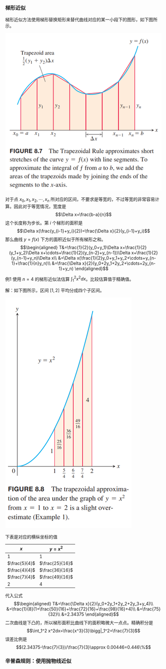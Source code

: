 ### 梯形近似
梯形近似方法使用梯形替换矩形来替代曲线对应的某一小段下的图形，如下图所示。

![](070.010.png)

对于点 $x_0,x_1,x_2,\cdots,x_n$ 所对应的区间，不要求是等宽的，不过等宽的非常容易计算。因此对于等宽情况，宽度是
$$\Delta x=\frac{b-a}{n}$$
这个长度称为步长。第 $i$ 个梯形的面积是
$$\Delta x(\frac{y_{i-1}+y_i}{2})=\frac{\Delta x}{2}(y_{i-1}+y_i)$$
那么曲线 $y=f(x)$ 下方的面积近似于所有梯形之和。
$$\begin{aligned}
T&=\frac{1}{2}(y_0+y_1)\Delta x+\frac{1}{2}(y_1+y_2)\Delta x+\cdots+\frac{1}{2}(y_{n-2}+y_{n-1})\Delta x+\frac{1}{2}(y_{n-1}+y_n)\Delta x\\
&=\Delta x(\frac{1}{2}y_0+y_1+y_2+\cdots+y_{n-1}+\frac{1}{n}y_n)\\
&=\frac{\Delta x}{2}(y_0+2y_1+2y_2+\cdots+2y_{n-1}+y_n)
\end{aligned}$$

例1 使用 $n=4$ 的梯形近似法估算 $\int_1^2 x^2dx$。比较估算值于精确值。

解：如下图所示，区间 $[1,2]$ 平均分成四个子区间。

![](070.020.png)

下表是对应的横纵坐标的值

| $x$ | $y=x^2$ |
|--|--|
| $1$ | $1$ |
| $\frac{5}{4}$ | $\frac{25}{16}$ |
| $\frac{4}{4}$ | $\frac{36}{16}$ |
| $\frac{7}{4}$ | $\frac{49}{16}$ |
| $2$ | $4$ |

代入公式
$$\begin{aligned}
T&=\frac{\Delta x}{2}(y_0+2y_1+2y_2+2y_3+y_4)\\
&=\frac{1}{8}(1+\frac{50}{16}+\frac{72}{16}+\frac{98}{16}+4)\\
&=\frac{75}{32}\\
&=2.34375
\end{aligned}$$
二次曲线是下凸的，所以梯形面积比曲线下的面积略微大一点点。精确积分是
$$\int_1^2 x^2dx=\frac{x^3}{3}\bigg|_1^2=\frac{7}{3}$$
误差比例是
$$(2.34375-\frac{7}{3})/\frac{7}{3}\approx 0.00446=0.446\%$$

### 辛普森规则：使用抛物线近似
